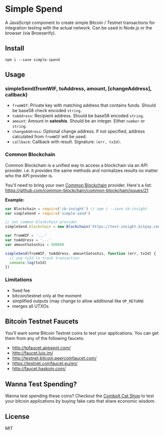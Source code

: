Simple Spend
============

A JavaScript component to create simple Bitcoin / Testnet transactions for integration testing with
the actual network. Can be used in Node.js or the browser (via Browserify).


Install
-------

    npm i --save simple-spend


Usage
-----

### simpleSend(fromWIF, toAddress, amount, [changeAddress], callback)

- `fromWIF`: Private key with matching address that contains funds. Should be base58 check encoded `string`.
- `toAddress`: Recipient address. Should be base58 encoded `string`.
- `amount`: Amount in **satoshis**. Should be an integer. Either `number` or `string`.
- `changeAddress`: Optional change address. If not specified, address calculated from `fromWIF` will be used.
- `callback`: Callback with result. Signature: `(err, txId)`.


### Common Blockchain

Common Blockchain is a unified way to access a blockchain via an API provider. i.e. it provides the same methods and
normalizes results no matter who the API provider is.

You'll need to bring your own [Common Blockchain](https://github.com/common-blockchain/common-blockchain) provider.
Here's a list: https://github.com/common-blockchain/common-blockchain/issues/21


**Example:**

```js
var Blockchain = require('cb-insight') // npm i --save cb-insight
var simpleSend = require('simple-send')

// set common blockchain provider
simpleSend.blockchain = new Blockchain('https://test-insight.bitpay.com')

var fromWIF = '...'
var toAddress = '...'
var amountSatoshis = 500000

simpleSend(fromWIF, toAddress, amountSatoshis, function (err, txId) {
  // use txId to track transaction
  console.log(txId)
})
```

### Limitations

- fixed fee
- bitcoin/testnet only at the moment
- simplified outputs (may change to allow additional like `OP_RETURN`)
- merges all UTXOs


Bitcoin Testnet Faucets
-----------------------

You'll want some Bitcoin Testnet coins to test your applications. You can get them from any
of the following faucets:

- http://tpfaucet.appspot.com/
- http://faucet.luis.im/
- http://testnet.bitcoin.peercoinfaucet.com/
- https://testnet.coinfaucet.eu/en/
- http://faucet.haskoin.com/


Wanna Test Spending?
--------------------

Wanna test spending these coins? Checkout the [Coinbolt Cat Shop](https://www.coinbolt.com/catshop/) to
test your bitcoin applications by buying fake cats that share economic wisdom.


License
-------

MIT

